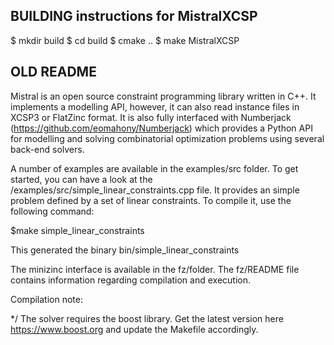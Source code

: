 
## BUILDING instructions for MistralXCSP

$ mkdir build
$ cd build
$ cmake ..
$ make MistralXCSP


## OLD README

Mistral is an open source constraint programming library written in C++. It implements a modelling API, however, it can also read instance files in XCSP3 or FlatZinc format. It is also fully interfaced with Numberjack (https://github.com/eomahony/Numberjack) which provides a Python API for modelling and solving combinatorial optimization problems using several back-end solvers.

A number of examples are available in the examples/src folder. To get started, you can have a look at the /examples/src/simple_linear_constraints.cpp file. It provides an simple problem defined by a set of linear constraints.  To compile it, use the following command: 

$make simple_linear_constraints 

This generated the binary bin/simple_linear_constraints


The minizinc interface is available in the fz/folder. The fz/README file contains information regarding compilation and execution. 

Compilation note:

*/ The solver requires the boost library. Get the latest version here https://www.boost.org and update the Makefile accordingly.
